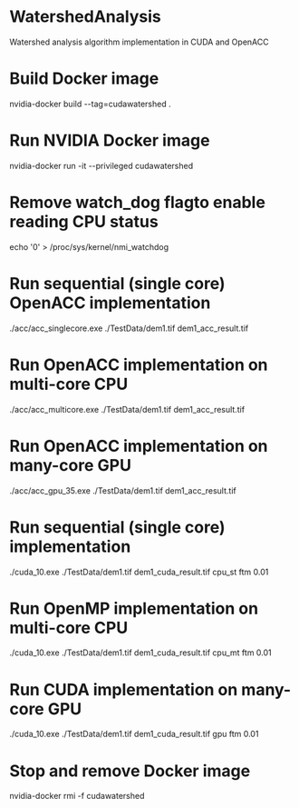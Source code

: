# WatershedAnalysis
Watershed analysis algorithm implementation in CUDA and OpenACC



# Build Docker image

nvidia-docker build --tag=cudawatershed .



# Run NVIDIA Docker image

nvidia-docker run -it --privileged cudawatershed



# Remove watch_dog flagto enable reading CPU status

echo '0' > /proc/sys/kernel/nmi_watchdog



# Run sequential (single core) OpenACC implementation 

./acc/acc_singlecore.exe ./TestData/dem1.tif dem1_acc_result.tif



# Run OpenACC implementation on multi-core CPU

./acc/acc_multicore.exe ./TestData/dem1.tif dem1_acc_result.tif



# Run OpenACC implementation on many-core GPU 

./acc/acc_gpu_35.exe ./TestData/dem1.tif dem1_acc_result.tif



# Run sequential (single core) implementation

./cuda_10.exe ./TestData/dem1.tif dem1_cuda_result.tif cpu_st ftm 0.01



# Run OpenMP implementation on multi-core CPU

./cuda_10.exe ./TestData/dem1.tif dem1_cuda_result.tif cpu_mt ftm 0.01



# Run CUDA implementation on many-core GPU

./cuda_10.exe ./TestData/dem1.tif dem1_cuda_result.tif gpu ftm 0.01



# Stop and remove Docker image

nvidia-docker rmi -f cudawatershed
